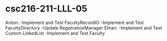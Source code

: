 # csc216-211-LLL-05
Anton: -Implement and Test FacultyRecordIO
       -Implement and Test FacultyDirectory
       -Update RegistrationManager
Ethan: -Implement and Test Custom LinkedList
       -Implement and Test Faculty
